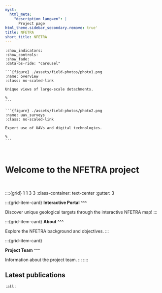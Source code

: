 ```yaml
---
myst:
  html_meta:
    "description lang=en": |
      Project page
html_theme.sidebar_secondary.remove: true'
title: NFETRA
short_title: NFETRA
---
```


````{carousel}
:show_indicators:
:show_controls:
:show_fade:
:data-bs-ride: "carousel"

```{figure} ./assets/field-photos/photo1.png
:name: overview
:class: no-scaled-link

Unique views of large-scale detachments.

%
```

```{figure} ./assets/field-photos/photo2.png
:name: uav_surveys
:class: no-scaled-link

Expert use of UAVs and digital technologies.

%
```

````

<br>

# Welcome to the NFETRA project

<br>

::::{grid} 1 1 3 3
:class-container: text-center
:gutter: 3

:::{grid-item-card}
**Interactive Portal**
^^^

[<i class="fa-solid fa-map-location-dot fa-2xl"></i>](#pages-map)

Discover unique geological targets through the interactive NFETRA map!
:::

:::{grid-item-card}
**About**
^^^

[<i class="fa-solid fa-book-open fa-2xl"></i>](#pages-about)

Explore the NFETRA background and objectives.
:::

:::{grid-item-card}

**Project Team**
^^^

[<i class="fa-solid fa-people-group fa-2xl"></i>](#pages-team)

Information about the project team.
:::
::::

## Latest publications

```{bibliography} latest-publications.bib
:all:

```

